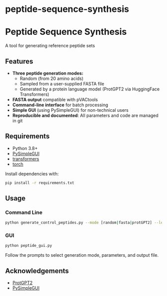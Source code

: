 # peptide-sequence-synthesis

# Peptide Sequence Synthesis

A tool for generating reference peptide sets

## Features

- **Three peptide generation modes:**
  - Random (from 20 amino acids)
  - Sampled from a user-supplied FASTA file
  - Generated by a protein language model (ProtGPT2 via HuggingFace Transformers)
- **FASTA output** compatible with pVACtools
- **Command-line interface** for batch processing
- **Simple GUI** (using PySimpleGUI) for non-technical users
- **Reproducible and documented**: All parameters and code are managed in git

## Requirements

- Python 3.8+
- [PySimpleGUI](https://pysimplegui.readthedocs.io/)
- [transformers](https://huggingface.co/docs/transformers/index)
- [torch](https://pytorch.org/)

Install dependencies with:
```bash
pip install -r requirements.txt
```

## Usage

### Command Line

```bash
python generate_control_peptides.py --mode [random|fasta|protGPT2] --length 9 --count 1000000 --output peptides.fasta [--fasta_file input.fasta] [--temperature 1.0] [--top_k 50]
```

### GUI

```bash
python peptide_gui.py
```
Follow the prompts to select generation mode, parameters, and output file.

## Acknowledgements

- [ProtGPT2](https://huggingface.co/nferruz/ProtGPT2)
- [PySimpleGUI](https://pysimplegui.readthedocs.io/)
